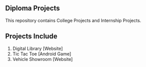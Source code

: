 ## Diploma Projects
This repository contains College Projects and Internship Projects.

## Projects Include
<ol>
  <li>Digital Library [Website]</li>
  <li>Tic Tac Toe [Android Game]</li>
  <li>Vehicle Showroom [Website]</li>
</ol>
